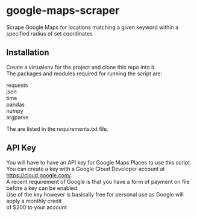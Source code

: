 # google-maps-scraper
Scrape Google Maps for locations matching a given keyword within a specified radius of set coordinates

## Installation

Create a virtualenv for the project and clone this repo into it.  
The packages and modules required for running the script are:  

requests  
json  
time  
pandas  
numpy  
argparse  

The are listed in the requirements.txt file.

## API Key

You will have to have an API key for Google Maps Places to use this script.   
You can create a key with a Google Cloud Developer account at https://cloud.google.com/.  
A recent requirement of Google is that you have a form of payment on file before a key can be enabled.  
Use of the key however is basically free for personal use as Google will apply a monthly credit  
of $200 to your account 


